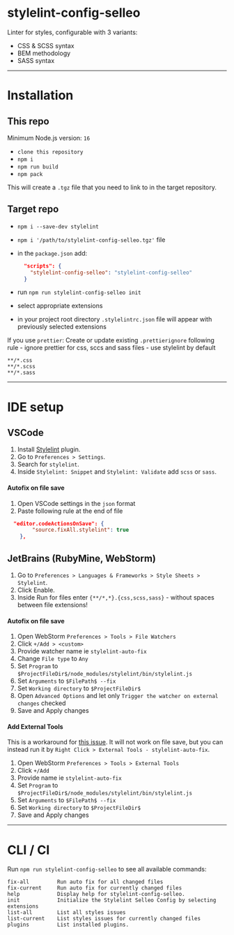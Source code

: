 # stylelint-config-selleo


Linter for styles, configurable with 3 variants:
* CSS & SCSS syntax
* BEM methodology
* SASS syntax

---
# Installation
## This repo
Minimum Node.js version: `16`

- `clone this repository`
- `npm i `
- `npm run build`
- `npm pack`

This will create a `.tgz` file that you need to link to in the target repository.

## Target repo
- `npm i --save-dev stylelint`
- `npm i '/path/to/stylelint-config-selleo.tgz'` file
- in the `package.json` add:
  ```json 
    "scripts": {
      "stylelint-config-selleo": "stylelint-config-selleo"
    }
  ```

- run `npm run stylelint-config-selleo init`
- select appropriate extensions
- in your project root directory `.stylelintrc.json` file will appear with previously selected extensions

If you use `prettier`:
Create or update existing `.prettierignore` following rule - ignore prettier for css, sccs and sass files - use stylelint by default
``` 
**/*.css
**/*.scss
**/*.sass
```

---
# IDE setup

## VSCode
1. Install [Stylelint](https://marketplace.visualstudio.com/items?itemName=stylelint.vscode-stylelint) plugin.
2. Go to `Preferences > Settings`.
3. Search for `stylelint`.
4. Inside `Stylelint: Snippet` and `Stylelint: Validate` add `scss` or `sass`.

#### Autofix on file save
1. Open VSCode settings in the `json` format
2. Paste following rule at the end of file
```json    
  "editor.codeActionsOnSave": {
		"source.fixAll.stylelint": true
	},
```

## JetBrains (RubyMine, WebStorm)
1. Go to `Preferences > Languages & Frameworks > Style Sheets > Stylelint`. 
2. Click Enable.
3. Inside Run for files enter `{**/*,*}.{css,scss,sass}` - without spaces between file extensions!

#### Autofix on file save
1. Open WebStorm `Preferences > Tools > File Watchers`
2. Click `+/Add > <custom>`
3. Provide watcher name ie `stylelint-auto-fix`
4. Change `File type` to `Any`
5. Set `Program` to `$ProjectFileDir$/node_modules/stylelint/bin/stylelint.js`
6. Set `Arguments` to `$FilePath$ --fix`
7. Set `Working directory` to `$ProjectFileDir$`
8. Open `Advanced Options` and let only `Trigger the watcher on external changes` checked
9. Save and Apply changes

#### Add External Tools
This is a workaround for [this issue](https://github.com/Selleo/stylelint-config-selleo/issues/12). It will
not work on file save, but you can instead run it by `Right Click > External Tools - stylelint-auto-fix`. 
1. Open WebStorm `Preferences > Tools > External Tools`
2. Click `+/Add`
3. Provide name ie `stylelint-auto-fix`
4. Set `Program` to `$ProjectFileDir$/node_modules/stylelint/bin/stylelint.js`
5. Set `Arguments` to `$FilePath$ --fix`
6. Set `Working directory` to `$ProjectFileDir$`
7. Save and Apply changes

---
# CLI / CI
Run `npm run stylelint-config-selleo` to see all available commands:
```
fix-all         Run auto fix for all changed files
fix-current     Run auto fix for currently changed files
help            Display help for stylelint-config-selleo.
init            Initialize the Stylelint Selleo Config by selecting extensions
list-all        List all styles issues
list-current    List styles issues for currently changed files
plugins         List installed plugins.
```
